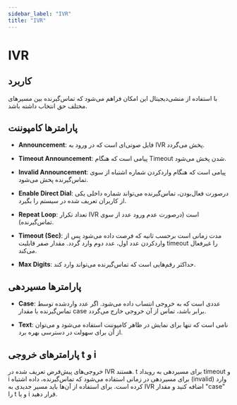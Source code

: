 ```yaml
---
sidebar_label: "IVR"
title: "IVR"
---
```


# IVR

## کاربرد

با استفاده از منشی‌دیجیتال این امکان فراهم می‌شود که تماس‌‌گیرنده بین مسیر‌‌های مختلف حق انتخاب داشته باشد.


## پارامترها کامپوننت

- **Announcement**: فایل صوتی‌ای است که در ورود به IVR پخش می‌گردد.

- **Timeout Announcement**: پیامی است که هنگام Timeout شدن پخش می‌شود.

- **Invalid Announcement**: پیامی است که هنگام وارد‌‌کردن شماره اشتباه از سوی تماس‌‌گیرنده پخش می‌شود.

- **Enable Direct Dial**: درصورت فعال‌‌بودن، تماس‌‌گیرنده می‌‌تواند شماره داخلی یکی از کاربران تعریف شده در سیستم را بگیرد.

- **Repeat Loop**: تعداد تکرار IVR است (درصورت عدم ورود عدد از سوی تماس‌‌گیرنده).

- **Timeout (Sec)**: مدت زمانی است برحسب ثانیه که فرصت داده می‌شود پس از واردکردن عدد اول، عدد دوم وارد گردد. مقدار صفر قابليت timeout را غيرفعال می‌كند.

- **Max Digits**: حداکثر رقم‌‌هایی است که تماس‌‌گیرنده می‌‌تواند وارد کند.



## پارامترها مسیر‌‌دهی

- **Case**: عددی است که به خروجی انتساب‌ داده می‌شود. اگر عدد واردشده توسط تماس‌‌گیرنده با مقدار case برابر باشد، تماس از آن خروجی خارج می‌‌گردد.

- **Text**: نامی است که تنها برای نمایش در ظاهر کامپوننت استفاده می‌شود و می‌‌توان از آن برای سهولت در دسترسی بهره برد.


## پارامترهای خروجی t و i

خروجی‌‌های پیش‌فرض تعریف شده در IVR هستند. t برای مسیردهی به رویداد timeout و i برای مسیردهی در زمانی استفاده می‌شود که تماس‌‌گیرنده، داده اشتباه (invalid) وارد کرده است. برای استفاده از آن‌‌ها باید مسیر جدیدی به IVR اضافه کنید و مقدار "case" را t و یا i قرار دهید.